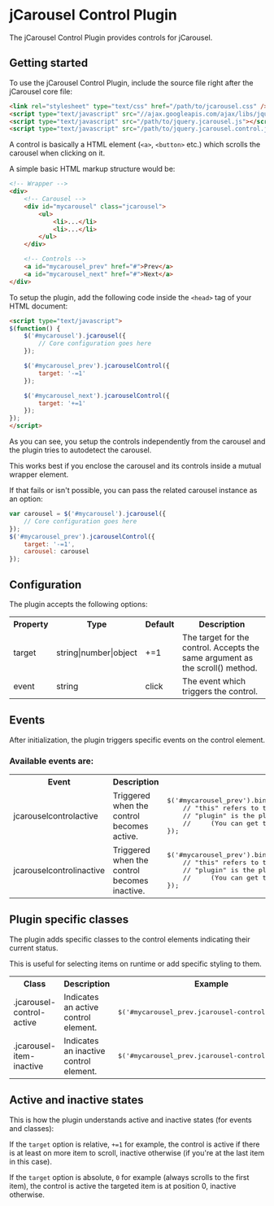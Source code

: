 jCarousel Control Plugin
========================

The jCarousel Control Plugin provides controls for jCarousel.

Getting started
---------------

To use the jCarousel Control Plugin, include the source file right after the jCarousel core file:

```html
<link rel="stylesheet" type="text/css" href="/path/to/jcarousel.css" />
<script type="text/javascript" src="//ajax.googleapis.com/ajax/libs/jquery/1.7.2/jquery.min.js"></script>
<script type="text/javascript" src="/path/to/jquery.jcarousel.js"></script>
<script type="text/javascript" src="/path/to/jquery.jcarousel.control.js"></script>
```

A control is basically a HTML element (`<a>`, `<button>` etc.) which scrolls the
carousel when clicking on it.

A simple basic HTML markup structure would be:

```html
<!-- Wrapper -->
<div>
    <!-- Carousel -->
    <div id="mycarousel" class="jcarousel">
        <ul>
            <li>...</li>
            <li>...</li>
        </ul>
    </div>

    <!-- Controls -->
    <a id="mycarousel_prev" href="#">Prev</a>
    <a id="mycarousel_next" href="#">Next</a>
</div>
```

To setup the plugin, add the following code inside the `<head>` tag of your HTML document:

```html
<script type="text/javascript">
$(function() {
    $('#mycarousel').jcarousel({
        // Core configuration goes here
    });

    $('#mycarousel_prev').jcarouselControl({
        target: '-=1'
    });

    $('#mycarousel_next').jcarouselControl({
        target: '+=1'
    });
});
</script>
```

As you can see, you setup the controls independently from the carousel and the plugin tries to autodetect the carousel. 

This works best if you enclose the carousel and its controls inside a mutual wrapper element.

If that fails or isn't possible, you can pass the related carousel instance as an option:

```javascript
var carousel = $('#mycarousel').jcarousel({
    // Core configuration goes here
});
$('#mycarousel_prev').jcarouselControl({
    target: '-=1',
    carousel: carousel
});
```

Configuration
-------------

The plugin accepts the following options:

<table>
    <tr>
        <th>Property</th>
        <th>Type</th>
        <th>Default</th>
        <th>Description</th>
    </tr>
    <tr>
        <td>target</td>
        <td>string|number|object</td>
        <td>+=1</td>
        <td>The target for the control. Accepts the same argument as the scroll() method.</td>
    </tr>
    <tr>
        <td>event</td>
        <td>string</td>
        <td>click</td>
        <td>The event which triggers the control.</td>
    </tr>
</table>

Events
------

After initialization, the plugin triggers specific events on the control element.

### Available events are:

<table>
    <tr>
        <th>Event</th>
        <th>Description</th>
        <th>Example</th>
    </tr>
    <tr>
        <td>jcarouselcontrolactive</td>
        <td>Triggered when the control becomes active.</td>
        <td>
            <pre>
$('#mycarousel_prev').bind('jcarouselcontrolactive', function(plugin) {
    // "this" refers to the control element
    // "plugin" is the plugin instance
    //     (You can get the carousel instance with plugin.carousel())
});</pre>
        </td>
    </tr>
    <tr>
        <td>jcarouselcontrolinactive</td>
        <td>Triggered when the control becomes inactive.</td>
        <td>
            <pre>
$('#mycarousel_prev').bind('jcarouselcontrolinactive', function(plugin) {
    // "this" refers to the control element
    // "plugin" is the plugin instance
    //     (You can get the carousel instance with plugin.carousel())
});</pre>
        </td>
    </tr>
</table>

Plugin specific classes
-----------------------

The plugin adds specific classes to the control elements indicating their current status.

This is useful for selecting items on runtime or add specific styling to them.

<table>
    <tr>
        <th>Class</th>
        <th>Description</th>
        <th>Example</th>
    </tr>
    <tr>
        <td>.jcarousel-control-active</td>
        <td>Indicates an active control element.</td>
        <td><pre>$('#mycarousel_prev.jcarousel-control-active');</pre></td>
    </tr>
    <tr>
        <td>.jcarousel-item-inactive</td>
        <td>Indicates an inactive control element.</td>
        <td><pre>$('#mycarousel_prev.jcarousel-control-active');</pre></td>
    </tr>
</table>

Active and inactive states
--------------------------

This is how the plugin understands active and inactive states (for events and classes):

If the `target` option is relative, `+=1` for example, the control is active if there is at least on more item to scroll, inactive otherwise (if you're at the last item in this case).

If the `target` option is absolute, `0` for example (always scrolls to the first item), the control is active the targeted item is at position 0, inactive otherwise.
